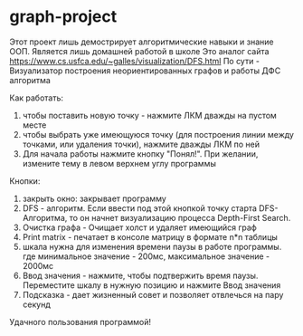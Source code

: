 # graph-project
Этот проект лишь демострирует алгоритмические навыки и знание ООП. Является лишь домашней работой в школе
Это  аналог сайта https://www.cs.usfca.edu/~galles/visualization/DFS.html
По сути - Визуализатор построения неориентированных графов и работы ДФС алгоритма

Как работать:
1) чтобы поставить новую точку - нажмите ЛКМ дважды на пустом месте
2) чтобы выбрать уже имеющуюся точку (для построения линии между точками, или удаления точки), нажмите дважды ЛКМ по ней
3) Для начала работы нажмите кнопку "Понял!". При желании, измените тему в левом верхнем углу программы

Кнопки:

1) закрыть окно: закрывает программу
2) DFS - алгоритм. Если ввести под этой кнопкой точку старта DFS-Алгоритма, то он начнет визуализацию процесса Depth-First Search.
3) Очистка графа - Очищает холст и удаляет имеющийся граф
4) Print matrix - печатает в консоле матрицу в формате n*n таблицы
5) шкала нужна для изменения времени паузы в работе программы. где минимальное значение - 200мс, максимальное значение - 2000мс
6) Ввод  значения - нажмите, чтобы подтвержить время паузы. Переместите шкалу в нужную позицию и нажмите Ввод значения
7) Подсказка - дает жизненный совет и позволяет отвлечься на пару секунд

Удачного пользования программой!
